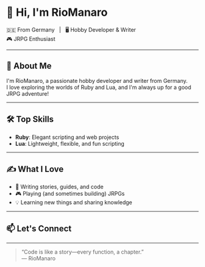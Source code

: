 # 👋 Hi, I'm RioManaro

🇩🇪 From Germany &nbsp; | &nbsp; 🖥️ Hobby Developer & Writer  
🎮 JRPG Enthusiast

---

## 👤 About Me

I'm RioManaro, a passionate hobby developer and writer from Germany.  
I love exploring the worlds of Ruby and Lua, and I'm always up for a good JRPG adventure!

---

## 🛠️ Top Skills

- **Ruby**: Elegant scripting and web projects
- **Lua**: Lightweight, flexible, and fun scripting

---

## ✍️ What I Love

- 📝 Writing stories, guides, and code
- 🎮 Playing (and sometimes building) JRPGs
- 💡 Learning new things and sharing knowledge

---

## 📫 Let's Connect

<!-- Add your social links here if you want! -->

---

> “Code is like a story—every function, a chapter.”  
> — RioManaro

